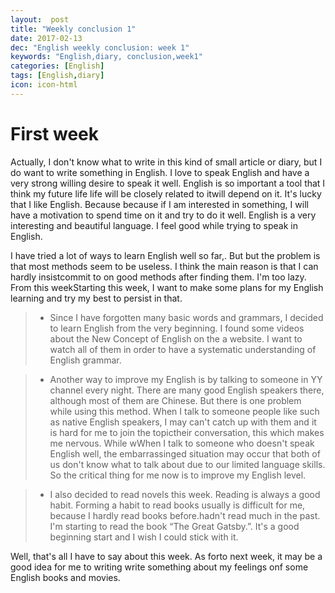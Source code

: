 ---layout:  posttitle: "Weekly conclusion 1"date: 2017-02-13dec: "English weekly conclusion: week 1"keywords: "English,diary, conclusion,week1"categories: [English]tags: [English,diary]icon: icon-html---# First week Actually, I don't know what to write in this kind of small article or diary, but I do want to write something in English. I love to speak English and have a very strong willing desire to speak it well. English is so important a tool that I think my future life  life will be closely related to itwill depend on it. It's lucky that I like English. Because because if I am interested in something, I will have a motivation to spend time on it and try to do it well. English is a very interesting and beautiful language. I feel good while trying to speak in English.       I have tried a lot of ways to learn English well so far,. But but the problem is that most methods seem to be useless. I think the main reason is that I can hardly insistcommit to on good methods after finding them. I'm too lazy. From this weekStarting this week, I want to make some plans for my English learning and try my best to persist in that.  >* Since I have forgotten many basic words and grammars, I decided to learn English from the very beginning. I found some videos about the New Concept of English on the a website. I want to watch all of them in order to have a systematic understanding of English grammar.>* Another way to improve my English is by talking to someone in YY channel every night. There are many good English speakers there, although most of them are Chinese. But there is one problem while using this method. When I talk to someone people like such as native English speakers, I may can't catch up with them and it is hard for me to join the topictheir conversation, this which makes me nervous. While wWhen I talk to someone who doesn't speak English well, the embarrassinged situation may occur that both of us don't know what to talk about due to our limited language skills. So the critical thing for me now is to improve my English level.>* I also decided to read novels this week. Reading is always a good habit. Forming a habit to read books usually is difficult for me, because I hardly read books before.hadn't read much in the past. I'm starting to read the book “The Great Gatsby.”. It's a good beginning start and I wish I could stick with it.Well, that's all I have to say about this week. As forto next week, it may be a good idea for me to writing write something about my feelings onf some English books and movies.